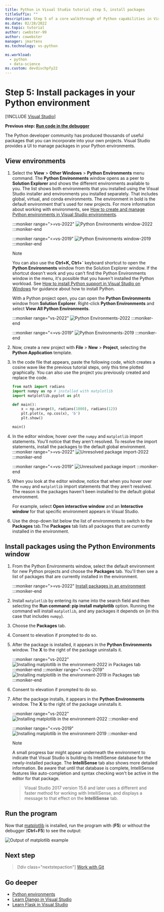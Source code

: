 ```yaml
---
title: Python in Visual Studio tutorial step 5, install packages
titleSuffix: ""
description: Step 5 of a core walkthrough of Python capabilities in Visual Studio. Demonstrates Visual Studio features on how to manage and install packages in a Python environment.
ms.date: 02/28/2022
ms.topic: tutorial
author: cwebster-99
author: cowebster
manager: jmartens
ms.technology: vs-python

ms.workload:
  - python
  - data-science
ms.custom: devdivchpfy22
---
```

# Step 5: Install packages in your Python environment

 [!INCLUDE [Visual Studio](~/includes/applies-to-version/vs-windows-only.md)]

**Previous step: [Run code in the debugger](tutorial-working-with-python-in-visual-studio-step-04-debugging.md)**

The Python developer community has produced thousands of useful packages that you can incorporate into your own projects. Visual Studio provides a UI to manage packages in your Python environments.

## View environments

1. Select the **View** > **Other Windows** > **Python Environments** menu command. The **Python Environments** window opens as a peer to **Solution Explorer** and shows the different environments available to you. The list shows both environments that you installed using the Visual Studio installer and environments you installed separately. That includes global, virtual, and conda environments. The environment in bold is the default environment that's used for new projects. For more information about working with environments, see [How to create and manage Python environments in Visual Studio environments](managing-python-environments-in-visual-studio.md).

   :::moniker range=">=vs-2022"
   ![Python Environments window-2022](media/environments/environments-default-view-2022.png)
   :::moniker-end

   :::moniker range="<=vs-2019"
   ![Python Environments window-2019](media/environments/environments-default-view-2019.png)
   :::moniker-end

   > [!NOTE]
   > You can also use the **Ctrl+K, Ctrl+`** keyboard shortcut to open the **Python Environments** window from the Solution Explorer window. If the shortcut doesn't work and you can't find the Python Environments window in the menu, it's possible that you haven't installed the Python workload. See [How to install Python support in Visual Studio on Windows](installing-python-support-in-visual-studio.md#how-to-install-python-support-in-visual-studio-on-windows) for guidance about how to install Python.

   With a Python project open, you can open the **Python Environments** window from **Solution Explorer**. Right-click **Python Environments** and select **View All Python Environments**.

   :::moniker range="vs-2022"
   ![Python Environments-2022](media/environments/environments-view-all-2022.png)
   :::moniker-end

   :::moniker range="<=vs-2019"
   ![Python Environments-2019](media/environments/environments-view-all-2019.png)
   :::moniker-end

1. Now, create a new project with **File** > **New** > **Project**, selecting the **Python Application** template.

1. In the code file that appears, paste the following code, which creates a cosine wave like the previous tutorial steps, only this time plotted graphically. You can also use the project you previously created and replace the code.

    ```python
    from math import radians
    import numpy as np # installed with matplotlib
    import matplotlib.pyplot as plt

    def main():
        x = np.arange(0, radians(1800), radians(12))
        plt.plot(x, np.cos(x), 'b')
        plt.show()

    main()
    ```

1. In the editor window, hover over the `numpy` and `matplotlib` import statements. You'll notice that they aren't resolved. To resolve the import statements, install the packages to the default global environment.
   :::moniker range=">=vs-2022"
   ![Unresolved package import-2022](media/packages-unresolved-import-2022.png)
   :::moniker-end

   :::moniker range="<=vs-2019"
    ![Unresolved package import](media/packages-unresolved-import.png)
   :::moniker-end

1. When you look at the editor window, notice that when you hover over the `numpy` and `matplotlib` import statements that they aren't resolved. The reason is the packages haven't been installed to the default global environment.

    For example, select **Open interactive window** and an **Interactive window** for that specific environment appears in Visual Studio.

1. Use the drop-down list below the list of environments to switch to the **Packages** tab.The **Packages** tab lists all packages that are currently installed in the environment.

## Install packages using the Python Environments window

1. From the Python Environments window, select the default environment for new Python projects and choose the **Packages** tab. You'll then see a list of packages that are currently installed in the environment.

   :::moniker range=">=vs-2022"
   [Install packages in an environment](media/environments/install-python-packages-2022.gif)
   :::moniker-end

1. Install `matplotlib` by entering its name into the search field and then selecting the **Run command: pip install matplotlib** option. Running the command will install `matplotlib`, and any packages it depends on (in this case that includes `numpy`).

1. Choose the **Packages** tab.

1. Consent to elevation if prompted to do so.

1. After the package is installed, it appears in the **Python Environments** window. The **X** to the right of the package uninstalls it.

   :::moniker range="vs-2022"
    ![Installing matplotlib in the environment-2022 in Packages tab](media/environments/environments-add-matplotlib-2022.png)
   :::moniker-end
   :::moniker range="<=vs-2019"
   ![Installing matplotlib in the environment-2019 in Packages tab](media/environments/environments-add-matplotlib-2019.png)
   :::moniker-end

1. Consent to elevation if prompted to do so.

1. After the package installs, it appears in the **Python Environments** window. The **X** to the right of the package uninstalls it.

   :::moniker range="vs-2022"
   ![Installing matplotlib in the environment-2022](media/environments/environments-add-matplotlib2-2022.png)
   :::moniker-end

   :::moniker range="<=vs-2019"
   ![Installing matplotlib in the environment-2019](media/environments/environments-add-matplotlib2-2019.png)
   :::moniker-end

    > [!NOTE]
   > A small progress bar might appear underneath the environment to indicate that Visual Studio is building its IntelliSense database for the newly-installed package. The **IntelliSense** tab also shows more detailed information. Be aware that until that database is complete, IntelliSense features like auto-completion and syntax checking won't be active in the editor for that package.

   > Visual Studio 2017 version 15.6 and later uses a different and faster method for working with IntelliSense, and displays a message to that effect on the **IntelliSense** tab.

## Run the program

Now that [matplotlib](https://matplotlib.org/) is installed, run the program with (**F5**) or without the debugger (**Ctrl**+**F5**) to see the output:

   ![Output of matplotlib example](media/environments/environments-add-matplotlib3.png)

## Next step

> [!div class="nextstepaction"]
> [Work with Git](tutorial-working-with-python-in-visual-studio-step-06-working-with-git.md)

## Go deeper

- [Python environments](managing-python-environments-in-visual-studio.md)
- [Learn Django in Visual Studio](learn-django-in-visual-studio-step-01-project-and-solution.md)
- [Learn Flask in Visual Studio](learn-flask-visual-studio-step-01-project-solution.md)
